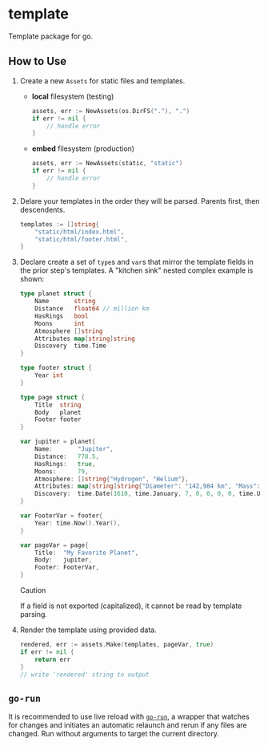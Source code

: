 # template

Template package for go.

## How to Use

1. Create a new `Assets` for static files and templates.
    - **local** filesystem (testing)
        ```go
        assets, err := NewAssets(os.DirFS("."), ".")
        if err != nil {
            // handle error    
        }
        ```
    - **embed** filesystem (production)
        ```go
        assets, err := NewAssets(static, "static")
        if err != nil {
            // handle error    
        }
        ```

1. Delare your templates in the order they will be parsed. Parents first, then descendents.
    ```go
    templates := []string{
        "static/html/index.html",
        "static/html/footer.html",
    }
    ```

1. Declare create a set of `type`s and `var`s that mirror the template fields in the prior step's templates. A "kitchen sink" nested complex example is shown:
    ```go
    type planet struct {
        Name       string
        Distance   float64 // million km
        HasRings   bool
        Moons      int
        Atmosphere []string
        Attributes map[string]string
        Discovery  time.Time
    }

    type footer struct {
        Year int
    }

    type page struct {
        Title  string
        Body   planet
        Footer footer
    }

    var jupiter = planet{
        Name:       "Jupiter",
        Distance:   778.5,
        HasRings:   true,
        Moons:      79,
        Atmosphere: []string{"Hydrogen", "Helium"},
        Attributes: map[string]string{"Diameter": "142,984 km", "Mass": "1.898 × 10^27 kg"},
        Discovery:  time.Date(1610, time.January, 7, 0, 0, 0, 0, time.UTC),
    }

    var FooterVar = footer{
        Year: time.Now().Year(),
    }

    var pageVar = page{
        Title:  "My Favorite Planet",
        Body:   jupiter,
        Footer: FooterVar,
    }
    ```
    > [!CAUTION]
    > If a field is not exported (capitalized), it cannot be read by template parsing.


4. Render the template using provided data.
    ```go
    rendered, err := assets.Make(templates, pageVar, true)
    if err != nil {
        return err
    }
    // write 'rendered' string to output
    ```


## `go-run`

It is recommended to use live reload with [`go-run`](https://github.com/grackleclub/go-run), a wrapper that watches for changes and initiates an automatic relaunch and rerun if any files are changed. Run without arguments to target the current directory.
